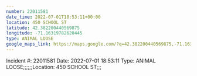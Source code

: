 ```yaml
---
number: 22011581
date_time: 2022-07-01T18:53:11+00:00
location: 450 SCHOOL ST
latitude: 42.382200440569875
longitude: -71.16319782620445
type: ANIMAL LOOSE
google_maps_link: https://maps.google.com/?q=42.382200440569875,-71.16319782620445
---
```


Incident #: 22011581  Date: 2022-07-01 18:53:11   Type: ANIMAL LOOSE;;;;;;Location: 450 SCHOOL ST;;;
